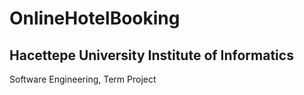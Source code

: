# OnlineHotelBooking
## Hacettepe University Institute of Informatics
Software Engineering, Term Project
